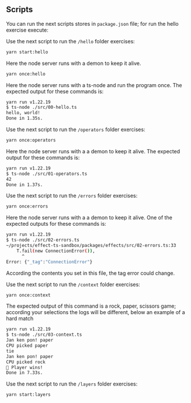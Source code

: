 Scripts
-------

You can run the next scripts stores in `package.json` file; for run the hello exercise execute:

Use the next script to run the `/hello` folder exercises:

```bash
yarn start:hello
```

Here the node server runs with a demon to keep it alive.

```bash
yarn once:hello
```

Here the node server runs with a ts-node and run the program once. The expected output for these commands is:

```sh
yarn run v1.22.19
$ ts-node ./src/00-hello.ts
hello, world!
Done in 1.35s.
```

Use the next script to run the `/operators` folder exercises:

```bash
yarn once:operators
```

Here the node server runs with a a demon to keep it alive. The expected output for these commands is:

```sh
yarn run v1.22.19
$ ts-node ./src/01-operators.ts
42
Done in 1.37s.
```

Use the next script to run the `/errors` folder exercises:

```bash
yarn once:errors
```

Here the node server runs with a a demon to keep it alive. One of the expected outputs for these commands is:

```sh
yarn run v1.22.19
$ ts-node ./src/02-errors.ts
~/projects/effect-ts-sandbox/packages/effects/src/02-errors.ts:33
    T.fail(new ConnectionError()),
      ^
Error: {"_tag":"ConnectionError"}
```

According the contents you set in this file, the tag error could change.

Use the next script to run the `/context` folder exercises:

```bash
yarn once:context
```

The expected output of this command is a rock, paper, scissors game; according your selections the logs will be different, below an example of a hard match

```sh
yarn run v1.22.19
$ ts-node ./src/03-context.ts
Jan ken pon! paper
CPU picked paper
tie
Jan ken pon! paper
CPU picked rock
🧑 Player wins!
Done in 7.33s.
```

Use the next script to run the `/layers` folder exercises:

```bash
yarn start:layers
```
